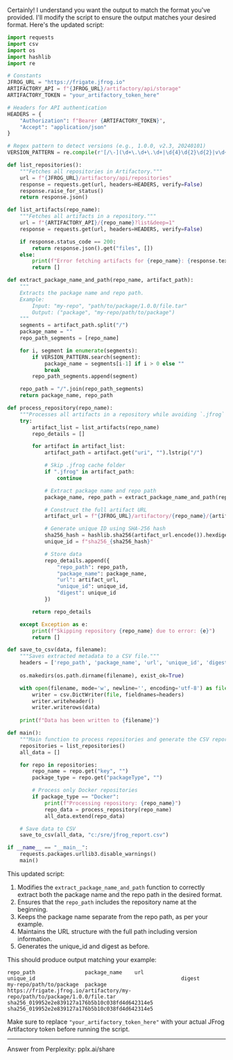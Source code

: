 Certainly! I understand you want the output to match the format you've provided. I'll modify the script to ensure the output matches your desired format. Here's the updated script:

```python
import requests
import csv
import os
import hashlib
import re

# Constants
JFROG_URL = "https://frigate.jfrog.io"
ARTIFACTORY_API = f"{JFROG_URL}/artifactory/api/storage"
ARTIFACTORY_TOKEN = "your_artifactory_token_here"

# Headers for API authentication
HEADERS = {
    "Authorization": f"Bearer {ARTIFACTORY_TOKEN}",
    "Accept": "application/json"
}

# Regex pattern to detect versions (e.g., 1.0.0, v2.3, 20240101)
VERSION_PATTERN = re.compile(r'[/\-](\d+\.\d+\.\d+|\d{4}\d{2}\d{2}|v\d+(\.\d+)?)')

def list_repositories():
    """Fetches all repositories in Artifactory."""
    url = f"{JFROG_URL}/artifactory/api/repositories"
    response = requests.get(url, headers=HEADERS, verify=False)
    response.raise_for_status()
    return response.json()

def list_artifacts(repo_name):
    """Fetches all artifacts in a repository."""
    url = f"{ARTIFACTORY_API}/{repo_name}?list&deep=1"
    response = requests.get(url, headers=HEADERS, verify=False)

    if response.status_code == 200:
        return response.json().get("files", [])
    else:
        print(f"Error fetching artifacts for {repo_name}: {response.text}")
        return []

def extract_package_name_and_path(repo_name, artifact_path):
    """
    Extracts the package name and repo path.
    Example:
        Input: "my-repo", "path/to/package/1.0.0/file.tar"
        Output: ("package", "my-repo/path/to/package")
    """
    segments = artifact_path.split("/")
    package_name = ""
    repo_path_segments = [repo_name]

    for i, segment in enumerate(segments):
        if VERSION_PATTERN.search(segment):
            package_name = segments[i-1] if i > 0 else ""
            break
        repo_path_segments.append(segment)

    repo_path = "/".join(repo_path_segments)
    return package_name, repo_path

def process_repository(repo_name):
    """Processes all artifacts in a repository while avoiding `.jfrog` cache folders."""
    try:
        artifact_list = list_artifacts(repo_name)
        repo_details = []

        for artifact in artifact_list:
            artifact_path = artifact.get("uri", "").lstrip("/")

            # Skip .jfrog cache folder
            if ".jfrog" in artifact_path:
                continue

            # Extract package name and repo path
            package_name, repo_path = extract_package_name_and_path(repo_name, artifact_path)

            # Construct the full artifact URL
            artifact_url = f"{JFROG_URL}/artifactory/{repo_name}/{artifact_path}"

            # Generate unique ID using SHA-256 hash
            sha256_hash = hashlib.sha256(artifact_url.encode()).hexdigest()
            unique_id = f"sha256_{sha256_hash}"

            # Store data
            repo_details.append({
                "repo_path": repo_path,
                "package_name": package_name,
                "url": artifact_url,
                "unique_id": unique_id,
                "digest": unique_id
            })

        return repo_details

    except Exception as e:
        print(f"Skipping repository {repo_name} due to error: {e}")
        return []

def save_to_csv(data, filename):
    """Saves extracted metadata to a CSV file."""
    headers = ['repo_path', 'package_name', 'url', 'unique_id', 'digest']
    
    os.makedirs(os.path.dirname(filename), exist_ok=True)

    with open(filename, mode='w', newline='', encoding='utf-8') as file:
        writer = csv.DictWriter(file, fieldnames=headers)
        writer.writeheader()
        writer.writerows(data)
    
    print(f"Data has been written to {filename}")

def main():
    """Main function to process repositories and generate the CSV report."""
    repositories = list_repositories()
    all_data = []

    for repo in repositories:
        repo_name = repo.get("key", "")
        package_type = repo.get("packageType", "")

        # Process only Docker repositories
        if package_type == "Docker":
            print(f"Processing repository: {repo_name}")
            repo_data = process_repository(repo_name)
            all_data.extend(repo_data)

    # Save data to CSV
    save_to_csv(all_data, "c:/sre/jfrog_report.csv")

if __name__ == "__main__":
    requests.packages.urllib3.disable_warnings()
    main()
```

This updated script:

1. Modifies the `extract_package_name_and_path` function to correctly extract both the package name and the repo path in the desired format.
2. Ensures that the `repo_path` includes the repository name at the beginning.
3. Keeps the package name separate from the repo path, as per your example.
4. Maintains the URL structure with the full path including version information.
5. Generates the unique_id and digest as before.

This should produce output matching your example:
```
repo_path                package_name    url                                                                       unique_id                                               digest
my-repo/path/to/package  package         https://frigate.jfrog.io/artifactory/my-repo/path/to/package/1.0.0/file.tar  sha256_019952e2e839127a176b5b10c038fd4d642314e5  sha256_019952e2e839127a176b5b10c038fd4d642314e5
```

Make sure to replace `"your_artifactory_token_here"` with your actual JFrog Artifactory token before running the script.

---
Answer from Perplexity: pplx.ai/share
